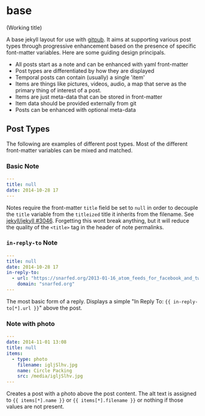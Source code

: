 base
====

(Working title)

A base jekyll layout for use with [gitpub](https://github.com/bcomnes/gitpub).  It aims at supporting various post types through progressive enhancement based on the presence of specific font-matter variables.  Here are some guiding design principals.

- All posts start as a note and can be enhanced with yaml front-matter
- Post types are differentiated by how they are displayed
- Temporal posts can contain (usually) a single 'item'
- Items are things like pictures, videos, audio, a map that serve as the primary thing of interest of a post.
- Items are just meta-data that can be stored in front-matter
- Item data should be provided externally from git
- Posts can be enhanced with optional meta-data

## Post Types

The following are examples of different post types.  Most of the different front-matter variables can be mixed and matched.

### Basic Note

```yaml
---
title: null
date: 2014-10-28 17
---
```

Notes require the front-matter `title` field be set to `null` in order to decouple the `title` variable from the `titleized` title it inherits from the filename.  See [jekyll/jekyll #3046](https://github.com/jekyll/jekyll/issues/3046#issuecomment-61379322).  Forgetting this wont break anything, but it will reduce the quality of the `<title>` tag in the header of note permalinks.

### `in-reply-to` Note

```yaml
---
title: null
date: 2014-10-28 17
in-reply-to:
  - url: "https://snarfed.org/2013-01-16_atom_feeds_for_facebook_and_twitter"
    domain: "snarfed.org"
---
```

The most basic form of a reply.  Displays a simple "In Reply To: `{{ in-reply-to[*].url }}`" above the post.

### Note with photo

```yaml
---
date: 2014-11-01 13:08
title: null
items:
  - type: photo
    filename: igljSlhv.jpg
    name: Circle Packing
    src: /media/igljSlhv.jpg
---
```

Creates a post with a photo above the post content.  The alt text is assigned to `{{ items[*].name }}` or `{{ items[*].filename }}` or nothing if those values are not present.

